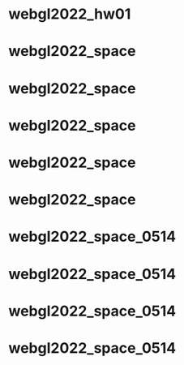 # webgl2022_hw01
# webgl2022_space
# webgl2022_space
# webgl2022_space
# webgl2022_space
# webgl2022_space
# webgl2022_space_0514
# webgl2022_space_0514
# webgl2022_space_0514
# webgl2022_space_0514
